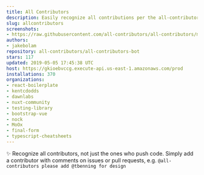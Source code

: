 ```yaml
---
title: All Contributors
description: Easily recognize all contributions per the all-contributors spec
slug: allcontributors
screenshots:
- https://raw.githubusercontent.com/all-contributors/all-contributors/master/docs/assets/bot-usage.png
authors:
- jakebolam
repository: all-contributors/all-contributors-bot
stars: 117
updated: 2019-05-05 17:45:38 UTC
host: https://gkioebvccg.execute-api.us-east-1.amazonaws.com/prod
installations: 370
organizations:
- react-boilerplate
- kentcdodds
- dawnlabs
- nuxt-community
- testing-library
- bootstrap-vue
- nock
- MoOx
- final-form
- typescript-cheatsheets
---
```


✨ Recognize all contributors, not just the ones who push code. Simply add a contributor with comments on issues or pull requests, e.g. `@all-contributors please add @tbenning for design`
